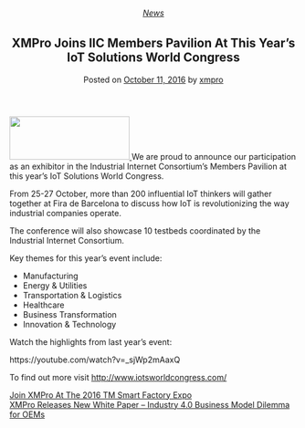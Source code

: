 <div class="large-9 col">
<article class="post-5511 post type-post status-publish format-standard has-post-thumbnail hentry category-news tag-solutions" id="post-5511">
<div class="article-inner">
<header class="entry-header">
<div class="entry-header-text entry-header-text-top text-center">
<h6 class="entry-category is-xsmall"><a href="https://xmpro.com/category/news/" rel="category tag">News</a></h6><h1 class="entry-title">XMPro Joins IIC Members Pavilion At This Year’s IoT Solutions World Congress</h1><div class="entry-divider is-divider small"></div>
<div class="entry-meta uppercase is-xsmall">
<span class="posted-on">Posted on <a href="https://xmpro.com/xmpro-joins-iic-members-pavilion-years-iot-solutions-world-congress/" rel="bookmark"><time class="entry-date published updated" datetime="2016-10-11T08:44:32+00:00">October 11, 2016</time></a></span> <span class="byline">by <span class="meta-author vcard"><a class="url fn n" href="https://xmpro.com/author/xmpro/">xmpro</a></span></span> </div>
</div>
</header>
<div class="entry-content single-page">
<p class="p1"><span class="s1"><a href="https://xmpro.com/wp-content/uploads/2016/10/IOTS2016_logodates_norm_alfa.jpg"><img height="76" src="https://xmpro.com/wp-content/uploads/2016/10/IOTS2016_logodates_norm_alfa-1024x371.jpg" width="210"/>
</a>We are proud to announce our participation as an exhibitor in the Industrial Internet Consortium’s Members Pavilion at this year’s IoT Solutions World Congress.</span></p>
<p class="p1"><span class="s1">From 25-27 October, more than 200 influential IoT thinkers will gather together at Fira de Barcelona to discuss how IoT is revolutionizing the way industrial companies operate. </span></p>
<p class="p1"><span class="s1">The conference will also showcase 10 testbeds coordinated by the Industrial Internet Consortium.</span></p>
<p class="p1"><span class="s1">Key themes for this year’s event include:</span></p>
<ul>
<li class="li1"><span class="s1">Manufacturing</span></li>
<li class="li1"><span class="s1">Energy &amp; Utilities</span></li>
<li class="li1"><span class="s1">Transportation &amp; Logistics</span></li>
<li class="li1"><span class="s1">Healthcare</span></li>
<li class="li1"><span class="s1">Business Transformation</span></li>
<li class="li1"><span class="s1">Innovation &amp; Technology</span></li>
</ul>
<p class="p1"><span class="s1">Watch the highlights from last year’s event:</span></p>
<p>https://youtube.com/watch?v=_sjWp2mAaxQ</p>
<p class="p1"><span class="s1">To find out more visit <a href="http://www.iotsworldcongress.com/"><span class="s3">http://www.iotsworldcongress.com/</span></a></span></p>
<div class="blog-share text-center"><div class="is-divider medium"></div><div class="social-icons share-icons share-row relative"><a aria-label="Share on WhatsApp" class="icon button circle is-outline tooltip whatsapp show-for-medium" data-action="share/whatsapp/share" href="whatsapp://send?text=XMPro%20Joins%20IIC%20Members%20Pavilion%20At%20This%20Year%E2%80%99s%20IoT%20Solutions%20World%20Congress - https://xmpro.com/xmpro-joins-iic-members-pavilion-years-iot-solutions-world-congress/" title="Share on WhatsApp"><i class="icon-whatsapp"></i></a><a aria-label="Share on Facebook" class="icon button circle is-outline tooltip facebook" data-label="Facebook" href="https://www.facebook.com/sharer.php?u=https://xmpro.com/xmpro-joins-iic-members-pavilion-years-iot-solutions-world-congress/" onclick="window.open(this.href,this.title,'width=500,height=500,top=300px,left=300px'); return false;" rel="noopener nofollow" target="_blank" title="Share on Facebook"><i class="icon-facebook"></i></a><a aria-label="Share on Twitter" class="icon button circle is-outline tooltip twitter" href="https://twitter.com/share?url=https://xmpro.com/xmpro-joins-iic-members-pavilion-years-iot-solutions-world-congress/" onclick="window.open(this.href,this.title,'width=500,height=500,top=300px,left=300px'); return false;" rel="noopener nofollow" target="_blank" title="Share on Twitter"><i class="icon-twitter"></i></a><a aria-label="Email to a Friend" class="icon button circle is-outline tooltip email" href="/cdn-cgi/l/email-protection#a19ed2d4c3cbc4c2d59cf9ecf1d3ce849391ebcec8cfd2849391e8e8e2849391ecc4ccc3c4d3d2849391f1c0d7c8cdc8cecf849391e0d5849391f5c9c8d2849391f8c4c0d384e493849991849898d2849391e8cef5849391f2cecdd4d5c8cecfd2849391f6ced3cdc5849391e2cecfc6d3c4d2d287c3cec5d89ce2c9c4c2ca849391d5c9c8d2849391ced4d58492e0849391c9d5d5d1d28492e08493e78493e7d9ccd1d3ce8fc2cecc8493e7d9ccd1d3ce8ccbcec8cfd28cc8c8c28cccc4ccc3c4d3d28cd1c0d7c8cdc8cecf8cd8c4c0d3d28cc8ced58cd2cecdd4d5c8cecfd28cd6ced3cdc58cc2cecfc6d3c4d2d28493e7" rel="nofollow" title="Email to a Friend"><i class="icon-envelop"></i></a><a aria-label="Pin on Pinterest" class="icon button circle is-outline tooltip pinterest" href="https://pinterest.com/pin/create/button?url=https://xmpro.com/xmpro-joins-iic-members-pavilion-years-iot-solutions-world-congress/&amp;media=https://xmpro.com/wp-content/uploads/2016/10/2-01-1024x1024.png&amp;description=XMPro%20Joins%20IIC%20Members%20Pavilion%20At%20This%20Year%E2%80%99s%20IoT%20Solutions%20World%20Congress" onclick="window.open(this.href,this.title,'width=500,height=500,top=300px,left=300px'); return false;" rel="noopener nofollow" target="_blank" title="Pin on Pinterest"><i class="icon-pinterest"></i></a><a aria-label="Share on LinkedIn" class="icon button circle is-outline tooltip linkedin" href="https://www.linkedin.com/shareArticle?mini=true&amp;url=https://xmpro.com/xmpro-joins-iic-members-pavilion-years-iot-solutions-world-congress/&amp;title=XMPro%20Joins%20IIC%20Members%20Pavilion%20At%20This%20Year%E2%80%99s%20IoT%20Solutions%20World%20Congress" onclick="window.open(this.href,this.title,'width=500,height=500,top=300px,left=300px'); return false;" rel="noopener nofollow" target="_blank" title="Share on LinkedIn"><i class="icon-linkedin"></i></a></div></div></div>
<nav class="navigation-post" id="nav-below" role="navigation">
<div class="flex-row next-prev-nav bt bb">
<div class="flex-col flex-grow nav-prev text-left">
<div class="nav-previous"><a href="https://xmpro.com/join-xmpro-2016-tm-smart-factory-expo/" rel="prev"><span class="hide-for-small"><i class="icon-angle-left"></i></span> Join XMPro At The 2016 TM Smart Factory Expo</a></div>
</div>
<div class="flex-col flex-grow nav-next text-right">
<div class="nav-next"><a href="https://xmpro.com/xmpro-releases-new-white-paper-industry-4-0-business-model-dilemma-oems/" rel="next">XMPro Releases New White Paper – Industry 4.0 Business Model Dilemma for OEMs <span class="hide-for-small"><i class="icon-angle-right"></i></span></a></div> </div>
</div>
</nav>
</div>
</article>
<div class="comments-area" id="comments">
</div>
</div>